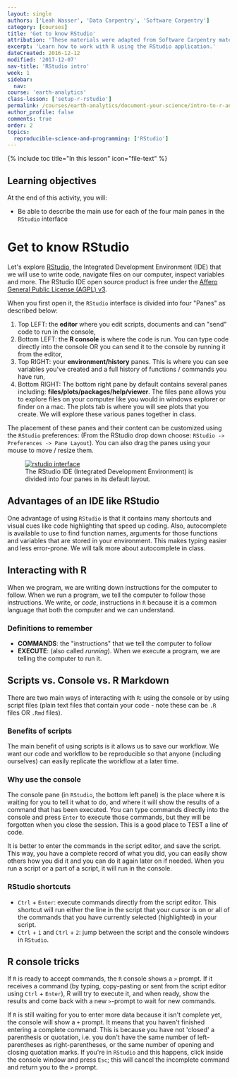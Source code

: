 ```yaml
---
layout: single
authors: ['Leah Wasser', 'Data Carpentry', 'Software Carpentry']
category: [courses]
title: 'Get to know RStudio'
attribution: 'These materials were adapted from Software Carpentry materials by Earth Lab.'
excerpt: 'Learn how to work with R using the RStudio application.'
dateCreated: 2016-12-12
modified: '2017-12-07'
nav-title: 'RStudio intro'
week: 1
sidebar:
  nav:
course: 'earth-analytics'
class-lesson: ['setup-r-rstudio']
permalink: /courses/earth-analytics/document-your-science/intro-to-r-and-rstudio/
author_profile: false
comments: true
order: 2
topics:
  reproducible-science-and-programming: ['RStudio']
---
```



{% include toc title="In this lesson" icon="file-text" %}


<div class='notice--success' markdown="1">

## <i class="fa fa-graduation-cap" aria-hidden="true"></i> Learning objectives
At the end of this activity, you will:

* Be able to describe the main use for each of the four main panes in the `RStudio` interface

</div>

# Get to know RStudio

Let's explore [RStudio](https://www.rstudio.com/), the Integrated Development
Environment (IDE) that we will use to write code, navigate files on our computer,
inspect variables and more. The RStudio IDE open source product is free under the
[Affero General Public License (AGPL) v3](https://www.gnu.org/licenses/agpl-3.0.en.html).

When you first open it, the `RStudio` interface is divided into four "Panes" as
described below:

1. Top LEFT: the **editor** where you edit scripts, documents and can "send" code
to run in the console,
2. Bottom LEFT: the **R console** is where the code is run. You can type code directly
into the console OR you can send it to the console by running it from the editor,
3. Top RIGHT: your **environment/history** panes. This is where you can see variables
you've created and a full history of functions / commands you have run,
4. Bottom RIGHT: The bottom right pane by default contains several panes including:
**files/plots/packages/help/viewer**. The files pane allows you to explore files
on your computer like you would in windows explorer or finder on a mac. The plots
tab is where you will see plots that you create. We will explore these various
panes together in class.

The placement of these panes and their content can be customized using the `RStudio`
preferences: (From the RStudio drop down choose: `RStudio -> Preferences -> Pane Layout`).
You can also drag the panes using your mouse to move / resize them.

<figure>
	<a href="{{ site.url }}/images/courses/earth-analytics/week-02/get-to-know-r/rstudio-interface.png">
	<img src="{{ site.url }}/images/courses/earth-analytics/week-02/get-to-know-r/rstudio-interface.png" alt="rstudio interface">
	</a>
	<figcaption>The RStudio IDE (Integrated Development Environment) is divided into
  four panes in its default layout.
	</figcaption>
</figure>

## Advantages of an IDE like RStudio
One advantage of using `RStudio` is that it contains many shortcuts and visual cues
like code highlighting that speed up coding. Also, autocomplete is available to use
to find function names, arguments for those functions and variables that are stored
in your environment. This makes typing easier and less error-prone. We will talk
more about autocomplete in class.

## Interacting with R

When we program, we are writing down instructions for the computer to
follow. When we run a program, we tell the computer to follow those instructions.
We write, or *code*, instructions in `R` because it is a common language that
both the computer and we can understand.

### Definitions to remember

* **COMMANDS**: the "instructions" that we tell the computer to follow
* **EXECUTE**: (also called *running*). When we execute a program, we
are telling the computer to run it.

## Scripts vs. Console vs. R Markdown

There are two main ways of interacting with `R`: using the console or by using
script files (plain text files that contain your code - note these can be `.R` files
OR `.Rmd` files).

### Benefits of scripts
The main benefit of using scripts is it allows us to save our workflow. We want
our code and workflow to be reproducible so that anyone (including ourselves)
can easily replicate the workflow at a later time.

### Why use the console
The console pane (in `RStudio`, the bottom left panel) is the place where `R` is
waiting for you to tell it what to do, and where it will show the results of a
command that has been executed. You can type commands directly into the console
and press `Enter` to execute those commands, but they will be forgotten when you
close the session. This is a good place to TEST a line of code.

It is better to enter the commands in the script editor, and
save the script. This way, you have a complete record of what you did, you can
easily show others how you did it and you can do it again later on if needed.
When you run a script or a part of a script, it will run in the console.

### RStudio shortcuts

* <kbd>`Ctrl`</kbd> + <kbd>`Enter`</kbd>: execute commands directly from the script editor. This shortcut will run either the line in the script that your cursor
is on or all of the commands that you have currently selected (highlighted) in
your script.
* <kbd>`Ctrl`</kbd> + <kbd>`1`</kbd> and <kbd>`Ctrl`</kbd> +
<kbd>`2`</kbd>: jump between the script and the console windows in `RStudio`.

## R console tricks

If `R` is ready to accept commands, the `R` console shows a `>` prompt. If it
receives a command (by typing, copy-pasting or sent from the script editor using
<kbd>`Ctrl`</kbd> + <kbd>`Enter`</kbd>), R will try to execute it, and when
ready, show the results and come back with a new `>`-prompt to wait for new
commands.

If `R` is still waiting for you to enter more data because it isn't complete yet,
the console will show a `+` prompt. It means that you haven't finished entering
a complete command. This is because you have not 'closed' a parenthesis or
quotation, i.e. you don't have the same number of left-parentheses as
right-parentheses, or the same number of opening and closing quotation marks. If
you're in `RStudio` and this happens, click inside the console window and press
`Esc`; this will cancel the incomplete command and return you to the `>` prompt.
